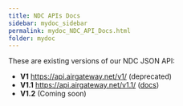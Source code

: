 ```yaml
---
title: NDC APIs Docs
sidebar: mydoc_sidebar
permalink: mydoc_NDC_API_Docs.html
folder: mydoc
---
```


These are existing versions of our NDC JSON API:

- **V1** https://api.airgateway.net/v1/ (deprecated)
- **V1.1** https://api.airgateway.net/v1.1/ ([docs](https://api.airgateway.net/v1.1/swagger-ui/))
- **V1.2** (Coming soon)
